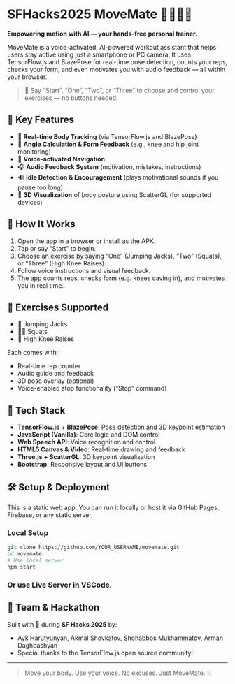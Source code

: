# SFHacks2025 MoveMate 🏃‍♀️🧠🎵

**Empowering motion with AI — your hands-free personal trainer.**

MoveMate is a voice-activated, AI-powered workout assistant that helps users stay active using just a smartphone or PC camera. It uses TensorFlow.js and BlazePose for real-time pose detection, counts your reps, checks your form, and even motivates you with audio feedback — all within your browser.

> 🎤 Say “Start”, “One”, “Two”, or “Three” to choose and control your exercises — no buttons needed.

## 🌟 Key Features

- 🎯 **Real-time Body Tracking** (via TensorFlow.js and BlazePose)
- 📐 **Angle Calculation & Form Feedback** (e.g., knee and hip joint monitoring)
- 📢 **Voice-activated Navigation**
- 🎧 **Audio Feedback System** (motivation, mistakes, instructions)
- 🔊 **Idle Detection & Encouragement** (plays motivational sounds if you pause too long)
- 👀 **3D Visualization** of body posture using ScatterGL (for supported devices)

## 🚀 How It Works

1. Open the app in a browser or install as the APK.
2. Tap or say “Start” to begin.
3. Choose an exercise by saying “One” (Jumping Jacks), “Two” (Squats), or “Three” (High Knee Raises).
4. Follow voice instructions and visual feedback.
5. The app counts reps, checks form (e.g. knees caving in), and motivates you in real time.

## 🧩 Exercises Supported

- 🤸 Jumping Jacks
- 🏋️‍♂️ Squats
- 🦵 High Knee Raises

Each comes with:
- Real-time rep counter
- Audio guide and feedback
- 3D pose overlay (optional)
- Voice-enabled stop functionality (“Stop” command)

## 🧠 Tech Stack

- **TensorFlow.js** + **BlazePose**: Pose detection and 3D keypoint estimation
- **JavaScript (Vanilla)**: Core logic and DOM control
- **Web Speech API**: Voice recognition and control
- **HTML5 Canvas & Video**: Real-time drawing and feedback
- **Three.js + ScatterGL**: 3D keypoint visualization
- **Bootstrap**: Responsive layout and UI buttons

## 🛠️ Setup & Deployment

This is a static web app. You can run it locally or host it via GitHub Pages, Firebase, or any static server.

### Local Setup

```bash
git clone https://github.com/YOUR_USERNAME/movemate.git
cd movemate
# Use local server
npm start
```

### Or use Live Server in VSCode.

## 📣 Team & Hackathon

Built with 💪 during **SF Hacks 2025** by:
- Ayk Harutyunyan, Akmal Shovkatov, Shohabbos Mukhammatov, Arman Daghbashyan
- Special thanks to the TensorFlow.js open source community!

---

> Move your body. Use your voice. No excuses. Just MoveMate. 💥
